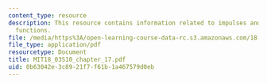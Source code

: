 ```yaml
---
content_type: resource
description: This resource contains information related to impulses and generalized
  functions.
file: /media/https%3A/open-learning-course-data-rc.s3.amazonaws.com/18-03-differential-equations-spring-2010/0b63042e3c8921f7f61b1a467579d0eb_MIT18_03S10_chapter_17.pdf
file_type: application/pdf
resourcetype: Document
title: MIT18_03S10_chapter_17.pdf
uid: 0b63042e-3c89-21f7-f61b-1a467579d0eb
---
```

